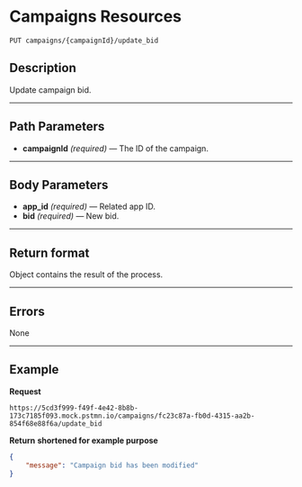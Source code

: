 # Campaigns Resources

    PUT campaigns/{campaignId}/update_bid

## Description
Update campaign bid.

***

## Path Parameters
- **campaignId** _(required)_ — The ID of the campaign.

***

## Body Parameters
- **app_id** _(required)_ — Related app ID.
- **bid** _(required)_ — New bid.

***

## Return format
Object contains the result of the process.

***

## Errors
None

***

## Example
**Request**

    https://5cd3f999-f49f-4e42-8b8b-173c7185f093.mock.pstmn.io/campaigns/fc23c87a-fb0d-4315-aa2b-854f68e88f6a/update_bid

**Return** __shortened for example purpose__
``` json
{
    "message": "Campaign bid has been modified"
}
```